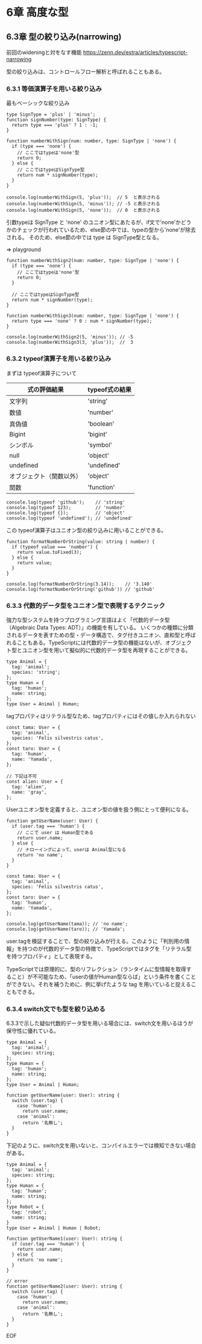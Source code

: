 # 6章 高度な型
## 6.3章 型の絞り込み(narrowing)
前回のwideningと対をなす機能
https://zenn.dev/estra/articles/typescript-narrowing

型の絞り込みは、コントロールフロー解析と呼ばれることもある。

### 6.3.1 等価演算子を用いる絞り込み

最もベーシックな絞り込み

```
type SignType = 'plus' | 'minus';
function signNumber(type: SignType) {
  return type === 'plus' ? 1 : -1;
}

function numberWithSign(num: number, type: SignType | 'none') {
  if (type === 'none') {
    // ここではtypeは'none'型
    return 0;
  } else {
    // ここではtypeはSignType型
    return num * signNumber(type);
  }
}

console.log(numberWithSign(5, 'plus'));  // 5  と表示される
console.log(numberWithSign(5, 'minus')); // -5 と表示される
console.log(numberWithSign(5, 'none'));  // 0  と表示される
```

引数typeは SignType と 'none' のユニオン型にあたるが、if文で'none'かどうかのチェックが行われているため、else節の中では、typeの型から'none'が除去される。
そのため、else節の中では type は SignType型となる。

=> playground

```
function numberWithSign2(num: number, type: SignType | 'none') {
  if (type === 'none') {
    // ここではtypeは'none'型
    return 0;
  }

  // ここではtypeはSignType型
  return num * signNumber(type);
}

function numberWithSign3(num: number, type: SignType | 'none') {
  return type === 'none' ? 0 : num * signNumber(type);
}

console.log(numberWithSign2(5, 'minus')); // -5
console.log(numberWithSign3(3, 'plus'));  //  3
```

### 6.3.2 typeof演算子を用いる絞り込み

まずは typeof演算子について

| 式の評価結果 | typeof式の結果 |
| -- | -- |
| 文字列 | 'string' |
| 数値 | 'number' |
| 真偽値 | 'boolean' |
| Bigint | 'bigint' |
| シンボル | 'symbol' |
| null | 'object' |
| undefined | 'undefined' |
| オブジェクト（関数以外） | 'object' |
| 関数 | 'function' |

```
console.log(typeof 'github');    // 'string'
console.log(typeof 123);         // 'number'
console.log(typeof {});          // 'object'
console.log(typeof 'undefined'); // 'undefined'
```

この typeof演算子はユニオン型の絞り込みに用いることができる。

```
function formatNumberOrString(value: string | number) {
  if (typeof value === 'number') {
    return value.toFixed(3);
  } else {
    return value;
  }
}

console.log(formatNumberOrString(3.14));    // '3.140'
console.log(formatNumberOrString('github')) // 'github'
```

### 6.3.3 代数的データ型をユニオン型で表現するテクニック
強力な型システムを持つプログラミング言語はよく「代数的データ型（Algebraic Data Types: ADT）」の機能を有している。
いくつかの種類に分類されるデータを表すための型・データ構造で、タグ付きユニオン、直和型と呼ばれることもある。TypeScriptには代数的データ型の機能はないが、オブジェクト型とユニオン型を用いて擬似的に代数的データ型を再現することができる。

```
type Animal = {
  tag: 'animal';
  species: 'string';
};
type Human = {
  tag: 'human';
  name: string;
};
type User = Animal | Human;
```

tagプロパティはリテラル型なため、tagプロパティにはその値しか入れられない

```
const tama: User = {
  tag: 'animal',
  species: 'Felis silvestris catus',
};
const taro: User = {
  tag: 'human',
  name: 'Yamada',
};

// 下記は不可
const alien: User = {
  tag: 'alien',
  name: 'gray',
};
```

Userユニオン型を定義すると、ユニオン型の値を扱う側にとって便利になる。

```
function getUserName(user: User) {
  if (user.tag === 'human') {
    // ここで user は Human型である
    return user.name;
  } else {
    // ナローイングによって、userは Animal型になる
    return 'no name';
  }
}

const tama: User = {
  tag: 'animal',
  species: 'Felis silvestris catus',
};
const taro: User = {
  tag: 'human',
  name: 'Yamada',
};

console.log(getUserName(tama)); // 'no name';
console.log(getUserName(taro)); // 'Yamada';
```

user.tagを検証することで、型の絞り込みが行える。このように「判別用の情報」を持つのが代数的データ型の特徴で、TypeScriptではタグを「リテラル型を持つプロパティ」として表現する。

TypeScriptでは原理的に、型のリフレクション（ランタイムに型情報を取得すること）が不可能なため、「userの値がHuman型ならば」という条件を書くことができない。それを補うために、例に挙げたような tag を用いていると捉えることもできる。


### 6.3.4 switch文でも型を絞り込める

6.3.3で示した疑似代数的データ型を用いる場合には、switch文を用いるほうが保守性に優れている。

```
type Animal = {
  tag: 'animal';
  species: string;
};
type Human = {
  tag: 'human';
  name: string;
};
type User = Animal | Human;

function getUserName(user: User): string {
  switch (user.tag) {
    case 'human':
      return user.name;
    case 'animal':
      return '名無し';
  }
}
```

下記のように、switch文を用いないと、コンパイルエラーでは検知できない場合がある。

```
type Animal = {
  tag: 'animal';
  species: string;
};
type Human = {
  tag: 'human';
  name: string;
};
type Robot = {
  tag: 'robot';
  name: string;
}
type User = Animal | Human | Robot;

function getUserName1(user: User): string {
  if (user.tag === 'human') {
    return user.name;
  } else {
    return 'no name';
  }
}

// error
function getUserName2(user: User): string {
  switch (user.tag) {
    case 'human':
      return user.name;
    case 'animal':
      return '名無し';
  }
}
```

EOF